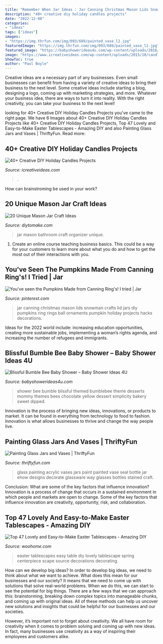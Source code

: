 ```yaml
---
title: "Remember When Jar Ideas : Jar Canning Christmas Mason Lids Snowman Crafts Lid Jars Diy Pumpkins Ring Rings Ball Ornaments Pumpkin Holiday Projects Hacks Decorations"
description: "40+ creative diy holiday candles projects"
date: "2022-12-08"
categories:
- "ideas"
tags: ["ideas"]
images:
- "https://img.thrfun.com/img/093/689/painted_vase_l2.jpg"
featuredImage: "https://img.thrfun.com/img/093/689/painted_vase_l2.jpg"
featured_image: "https://babyshowerideas4u.com/wp-content/uploads/2016/08/Blissful-Bumble-Bee-Baby-Shower-Cakepop-Desserts.jpg"
image: "https://www.icreativeideas.com/wp-content/uploads/2015/10/candle12.jpg"
ShowToc: true
author: "Paul Boyle"
---
```



Creative ideas are a necessary part of any businesses. Even small businesses can benefit from having a variety of creative ideas to bring their business to the next level. Some creative ideas include starting a blog, designing a logo, coming up with marketing strategies, and more. Whatever your business idea, there are ways to turn it into reality. With the right creativity, you can take your business to the next level!

	

		
looking for 40+ Creative DIY Holiday Candles Projects you've came to the right page. We have 6 Images about 40+ Creative DIY Holiday Candles Projects like 40+ Creative DIY Holiday Candles Projects, Top 47 Lovely and Easy-to-Make Easter Tablescapes - Amazing DIY and also Painting Glass Jars and Vases | ThriftyFun. Read more:
		
    
## 40+ Creative DIY Holiday Candles Projects

<img loading=lazy src="https://www.icreativeideas.com/wp-content/uploads/2015/10/candle12.jpg" onerror="this.onerror=null;this.src='https://tse4.mm.bing.net/th?id=OIP.ThEmFlPfQOxBwtzkBdi2NgHaJ3&amp;pid=15.1';" alt="40+ Creative DIY Holiday Candles Projects">

_Source: icreativeideas.com_

>. 

	

How can brainstroming be used in your work?
 

    
## 20 Unique Mason Jar Craft Ideas

<img loading=lazy src="https://www.diytomake.com/wp-content/uploads/2016/12/Mason-Jar-Bathroom-Organizer.jpg" onerror="this.onerror=null;this.src='https://tse3.mm.bing.net/th?id=OIP.uM2pFLcpxv5_kNsrPcW-JAHaLY&amp;pid=15.1';" alt="20 Unique Mason Jar Craft Ideas">

_Source: diytomake.com_

>jar mason bathroom craft organizer unique. 

	

1) Create an online course teaching business basics. This could be a way for your customers to learn more about what you do and how to get the most out of their interactions with you.

    
## You&#039;ve Seen The Pumpkins Made From Canning Ring&#039;s! I Tried | Jar

<img loading=lazy src="https://i.pinimg.com/736x/8a/af/a3/8aafa30ead59f3fb4817a9247af894ec--ball-canning-jars-mason-jar-lids.jpg" onerror="this.onerror=null;this.src='https://tse2.mm.bing.net/th?id=OIP.1qF9TvHelPiuoL22YUMH3AHaJ3&amp;pid=15.1';" alt="You&#039;ve seen the Pumpkins Made from Canning Ring&#039;s! I tried | Jar">

_Source: pinterest.com_

>jar canning christmas mason lids snowman crafts lid jars diy pumpkins ring rings ball ornaments pumpkin holiday projects hacks decorations. 

	

Ideas for the 2022 world include: increasing education opportunities, creating more sustainable jobs, implementing a woman’s rights agenda, and increasing the number of refugees and immigrants.

    
## Blissful Bumble Bee Baby Shower – Baby Shower Ideas 4U

<img loading=lazy src="https://babyshowerideas4u.com/wp-content/uploads/2016/08/Blissful-Bumble-Bee-Baby-Shower-Cakepop-Desserts.jpg" onerror="this.onerror=null;this.src='https://tse4.mm.bing.net/th?id=OIP.YajQ5ThZ15TTRIKWEPQfHgAAAA&amp;pid=15.1';" alt="Blissful Bumble Bee Baby Shower – Baby Shower Ideas 4U">

_Source: babyshowerideas4u.com_

>shower bee bumble blissful themed bumblebee theme desserts mommy themes bees chocolate yellow dessert simplicity bakery sweet dipped. 

	

Innovation is the process of bringing new ideas, innovations, or products to market. It can be found in everything from technology to food to fashion. Innovation is what allows businesses to thrive and change the way people live.

    
## Painting Glass Jars And Vases | ThriftyFun

<img loading=lazy src="https://img.thrfun.com/img/093/689/painted_vase_l2.jpg" onerror="this.onerror=null;this.src='https://tse2.mm.bing.net/th?id=OIP.8Ua0asafOZvAxTTbG-7vdQHaLH&amp;pid=15.1';" alt="Painting Glass Jars and Vases | ThriftyFun">

_Source: thriftyfun.com_

>glass painting acrylic vases jars paint painted vase seal bottle jar ehow designs decorate glassware way glasses bottles stained craft. 

	

Conclusion: What are some of the key factors that influence innovation?
Innovation is a process of change that occurs in a sustained environment in which people and markets are open to change. Some of the key factors that influence innovation are creativity, opportunity, risk, and collaboration.

    
## Top 47 Lovely And Easy-to-Make Easter Tablescapes - Amazing DIY

<img loading=lazy src="http://www.woohome.com/wp-content/uploads/2016/02/tablescapes-for-easter-09.jpg" onerror="this.onerror=null;this.src='https://tse2.mm.bing.net/th?id=OIP.UD3yFmKND7j-Pc8wAVdu6AHaK3&amp;pid=15.1';" alt="Top 47 Lovely and Easy-to-Make Easter Tablescapes - Amazing DIY">

_Source: woohome.com_

>easter tablescapes easy table diy lovely tablescape spring centerpiece scape source decorations decorating. 

	

How can we develop big ideas?
In order to develop big ideas, we need to think about what we want to achieve. What does this mean for our businesses and our society? It means that we need to come up with solutions that solve real-world problems. When we do this, we can start to see the potential for big things.
There are a few ways that we can approach this: brainstorming, breaking down complex topics into manageable chunks, and coming up with original ideas. All of these methods can help us uncover new solutions and insights that could be helpful for our businesses and our societies.

However, it’s important not to forget about creativity. We all have room for creativity when it comes to problem solving and coming up with new ideas. In fact, many businesses use creativity as a way of inspiring their employees and customers alike.

